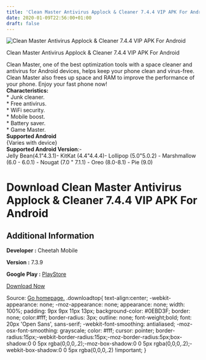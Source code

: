 ```yaml
---
title: 'Clean Master Antivirus Applock & Cleaner 7.4.4 VIP APK For Android'
date: 2020-01-09T22:56:00+01:00
draft: false
---
```


![Clean Master Antivirus Applock & Cleaner 7.4.4 VIP APK For Android](https://i1.wp.com/apkhome.net/wp-content/uploads/2020/01/Clean-Master-Antivirus-Applock-Cleaner-7.4.4-VIP.png "Clean Master Antivirus Applock & Cleaner 7.4.4 VIP APK For Android")

  

Clean Master Antivirus Applock & Cleaner 7.4.4 VIP APK For Android

Clean Master, one of the best optimization tools with a space cleaner and antivirus for Android devices, helps keep your phone clean and virus-free. Clean Master also frees up space and RAM to improve the performance of your phone. Enjoy your fast phone now!  
**Characteristics:**  
\* Junk cleaner.  
\* Free antivirus.  
\* WiFi security.  
\* Mobile boost.  
\* Battery saver.  
\* Game Master.  
**Supported Android**  
{Varies with device}  
**Supported Android Version**:-  
Jelly Bean(4.1"4.3.1)- KitKat (4.4"4.4.4)- Lollipop (5.0"5.0.2) - Marshmallow (6.0 - 6.0.1) - Nougat (7.0 " 7.1.1) - Oreo (8.0-8.1) - Pie (9.0)

Download Clean Master Antivirus Applock & Cleaner 7.4.4 VIP APK For Android
===========================================================================

Additional Information
----------------------

**Developer :** Cheetah Mobile

**Version :** 7.3.9

**Google Play :** [PlayStore](https://play.google.com/store/apps/details?id=com.cleanmaster.mguard)

  

[Download Now](https://store4app.co/post/clean-master-antivirus-applock-amp-cleaner-7-4-4-vip-apk-for-android_1578598722)

  
Source: [Go homepage.](https://store4app.co/post/clean-master-antivirus-applock-amp-cleaner-7-4-4-vip-apk-for-android_1578598722) .downloadtop{ text-align:center; -webkit-appearance: none; -moz-appearance: none; appearance: none; width: 100%; padding: 9px 9px 11px 13px; background-color: #0EBD3F; border: none; color:#fff; border-radius: 3px; outline: none; font-weight;bold; font: 20px 'Open Sans', sans-serif; -webkit-font-smoothing: antialiased; -moz-osx-font-smoothing: grayscale; color: #fff; cursor: pointer; border-radius:15px;-webkit-border-radius:15px;-moz-border-radius:5px;box-shadow:0 0 5px rgba(0,0,0,.2);-moz-box-shadow:0 0 5px rgba(0,0,0,.2);-webkit-box-shadow:0 0 5px rgba(0,0,0,.2) !important; }